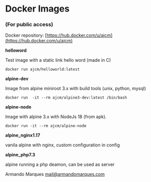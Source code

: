 # Docker Images
### (For public access)

Docker repository: [https://hub.docker.com/u/ajcm](https://hub.docker.com/u/ajcm) 


**helloword** 

Test image with a static link hello word (made in C)

`docker run ajcm/helloworld:latest` 

**alpine-dev**

Image from alpine miniroot 3.x with build tools (unix, python, mysql)

`docker run  -it --rm ajcm/alpine3-dev:latest /bin/bash` 

**alpine-node**

Image with alpine 3.x with NodeJs 18 (from apk).

`docker run -it --rm ajcm/alpine-node`

**alpine_nginx1.17**

vanila alpine with nginx, custom configuration in config

**alpine_php7.3**

alpine running a php deamon, can be used as server







Armando Marques
 mail@armandomarques.com
